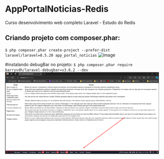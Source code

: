 # AppPortalNoticias-Redis
Curso desenvolvimento web completo Laravel - Estudo do Redis
## Criando projeto com composer.phar:
`$ php composer.phar create-project --prefer-dist laravel/laravel=8.5.20 app_portal_noticias`
![image](https://github.com/user-attachments/assets/ab35e4dd-cebc-4243-a634-348960204228)

#instalando debugBar no projeto:
`$ php composer.phar require barryvdh/laravel-debugbar=v3.6.2 --dev`
![alt text](image.png)